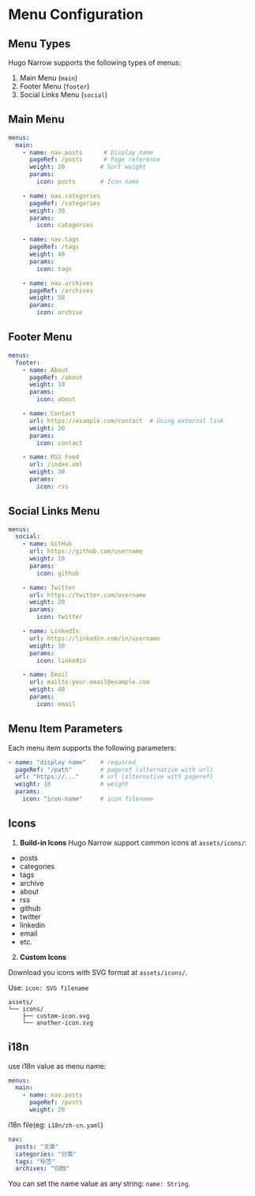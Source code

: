 # Menu Configuration

## Menu Types

Hugo Narrow supports the following types of menus:

1. Main Menu (`main`)
2. Footer Menu (`footer`)
3. Social Links Menu (`social`)

## Main Menu 

```yaml
menus:
  main:
    - name: nav.posts      # Display name
      pageRef: /posts      # Page reference
      weight: 20          # Sort weight
      params:
        icon: posts       # Icon name

    - name: nav.categories
      pageRef: /categories
      weight: 30
      params:
        icon: categories

    - name: nav.tags
      pageRef: /tags
      weight: 40
      params:
        icon: tags

    - name: nav.archives
      pageRef: /archives
      weight: 50
      params:
        icon: archive
```


## Footer Menu

```yaml
menus:
  footer:
    - name: About
      pageRef: /about
      weight: 10
      params:
        icon: about

    - name: Contact
      url: https://example.com/contact  # Using external link
      weight: 20
      params:
        icon: contact

    - name: RSS Feed
      url: /index.xml
      weight: 30
      params:
        icon: rss
```

## Social Links Menu

```yaml
menus:
  social:
    - name: GitHub
      url: https://github.com/username
      weight: 10
      params:
        icon: github

    - name: Twitter
      url: https://twitter.com/username
      weight: 20
      params:
        icon: twitter

    - name: LinkedIn
      url: https://linkedin.com/in/username
      weight: 30
      params:
        icon: linkedin

    - name: Email
      url: mailto:your.email@example.com
      weight: 40
      params:
        icon: email
```

## Menu Item Parameters

Each menu item supports the following parameters:

```yaml
- name: "display name"    # required
  pageRef: "/path"        # pageref (alternative with url)
  url: "https://..."      # url (alternative with pageref)
  weight: 10              # weight
  params:
    icon: "icon-name"     # icon filename
```

## Icons

1. **Build-in Icons**
Hugo Narrow support common icons at `assets/icons/`:
- posts
- categories
- tags
- archive
- about
- rss
- github
- twitter
- linkedin
- email
- etc.

2. **Custom Icons**
   
Download you icons with SVG format at `assets/icons/`.

Use: `icon: SVG filename`

```
assets/
└── icons/
    ├── custom-icon.svg
    └── another-icon.svg
```

## i18n

use i18n value as menu name:

```yaml
menus:
  main:
    - name: nav.posts
      pageRef: /posts
      weight: 20
```

i18n file(eg: `i18n/zh-cn.yaml`)
```yaml
nav:
  posts: "文章"
  categories: "分类"
  tags: "标签"
  archives: "归档"
```

You can set the name value as any string: `name: String`.

